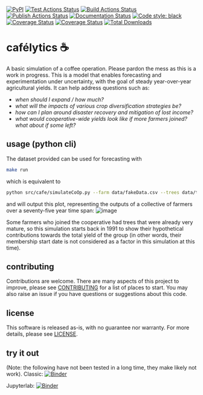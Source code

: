 <p align="left">
<a href="https://pypi.org/project/cafelytics/"><img alt="PyPI" src="https://img.shields.io/pypi/v/cafelytics"></a>
<a href="https://github.com/mindthegrow/cafelytics/actions"><img alt="Test Actions Status" src="https://github.com/mindthegrow/cafelytics/actions/workflows/main.yml/badge.svg"></a>
<a href="https://github.com/mindthegrow/cafelytics/actions"><img alt="Build Actions Status" src="https://github.com/mindthegrow/cafelytics/actions/workflows/build.yml/badge.svg"></a>
<a href="https://github.com/mindthegrow/cafelytics/actions"><img alt="Publish Actions Status" src="https://github.com/mindthegrow/cafelytics/actions/workflows/publish.yml/badge.svg"></a>
<a href="https://cafelytics.readthedocs.io/en/stable/?badge=stable"><img alt="Documentation Status" src="https://readthedocs.org/projects/cafelytics/badge/?version=stable"></a>
<a href="https://github.com/psf/black"><img alt="Code style: black" src="https://img.shields.io/badge/code%20style-black-000000.svg"></a>
<a href="https://coveralls.io/github/mindthegrow/cafelytics?branch=main"><img alt="Coverage Status" src="https://coveralls.io/repos/github/mindthegrow/cafelytics/badge.svg?branch=main"></a>
<a href="https://codecov.io/gh/mindthegrow/cafelytics"><img alt="Coverage Status" src="https://codecov.io/gh/mindthegrow/cafelytics/branch/main/graph/badge.svg?token=HT880PYHPG"></a>
<a href="https://pepy.tech/project/cafelytics"><img alt="Total Downloads" src="https://static.pepy.tech/personalized-badge/cafelytics?period=total&units=abbreviation&left_color=gray&right_color=blue&left_text=downloads"></a>
</p>


# cafélytics ☕️
A basic simulation of a coffee operation. Please pardon the mess as this is a work in progress.
This is a model that enables forecasting and experimentation under uncertainty, with the goal of steady year-over-year agricultural yields.
It can help address questions such as:
- _when should I expand / how much?_
- _what will the impacts of various crop diversification strategies be?_
- _how can I plan around disaster recovery and mitigation of lost income?_
- _what would cooperative-wide yields look like if more farmers joined? what about if some left?_


## usage (python cli)

The dataset provided can be used for forecasting with
```bash
make run
```

which is equivalent to 

```bash
python src/cafe/simulateCoOp.py --farm data/fakeData.csv --trees data/trees.yml --years 75 --output testNewFarm.png
```

and will output this plot, representing the outputs of a collective of farmers over a seventy-five year time span:
![image](https://user-images.githubusercontent.com/40366263/126931909-c49e1c8d-c1a4-4585-9092-f40e64725245.png)

Some farmers who joined the cooperative had trees that were already very mature, so this simulation starts back in 1991 to show their hypothetical contributions towards the total yield of the group (in other words, their membership start date is not considered as a factor in this simulation at this time).


## contributing
Contributions are welcome. There are many aspects of this project to improve, please see [CONTRIBUTING](/info/CONTRIBUTING.md) for a list of places to start. You may also raise an issue if you have questions or suggestions about this code. 


## license
This software is released as-is, with no guarantee nor warranty. For more details, please see [LICENSE](/info/LICENSE.txt).


## try it out
(Note: the following have not been tested in a long time, they make likely not work).
Classic: [![Binder](https://mybinder.org/badge_logo.svg)](https://mybinder.org/v2/gh/mindthegrow/cafelytics/binder/?urlpath=git-pull?repo=https://github.com/mindthegrow/cafelytics)

Jupyterlab: [![Binder](https://mybinder.org/badge_logo.svg)](https://mybinder.org/v2/gh/mindthegrow/cafelytics/master?urlpath=lab/tree/index.ipynb)

